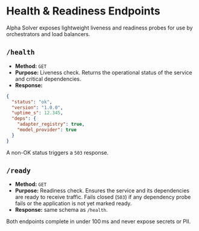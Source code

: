 # Health & Readiness Endpoints

Alpha Solver exposes lightweight liveness and readiness probes for use by
orchestrators and load balancers.

## `/health`

* **Method:** `GET`
* **Purpose:** Liveness check. Returns the operational status of the service and
  critical dependencies.
* **Response:**

```json
{
  "status": "ok",
  "version": "1.0.0",
  "uptime_s": 12.345,
  "deps": {
    "adapter_registry": true,
    "model_provider": true
  }
}
```

A non-OK status triggers a `503` response.

## `/ready`

* **Method:** `GET`
* **Purpose:** Readiness check. Ensures the service and its dependencies are
  ready to receive traffic. Fails closed (`503`) if any dependency probe fails or
  the application is not yet marked ready.
* **Response:** same schema as `/health`.

Both endpoints complete in under 100 ms and never expose secrets or PII.
